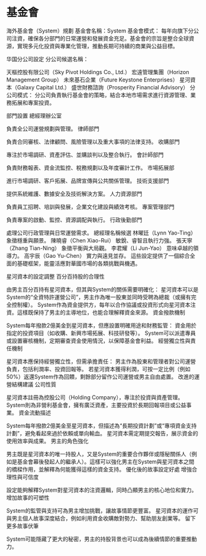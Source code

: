 # 基金會

海外基金會（System）規劃
基金會名稱：System
基金會模式：
每年向旗下分公司注資，確保各分部門的日常運營和發展資金充足。基金會的宗旨是整合全球資源，實現多元化投資與專業化管理，推動長期可持續的商業與公益目標。

华国分公司設定
分公司候選名稱：

天樞控股有限公司（Sky Pivot Holdings Co., Ltd.）
宏遠管理集團（Horizon Management Group）
未來基石企業（Future Keystone Enterprises）
星河資本（Galaxy Capital Ltd.）
盛世財務諮詢（Prosperity Financial Advisory）
分公司模式：
分公司負責執行基金會的策略，結合本地市場需求進行資源管理、業務拓展和專案投資。

部門設置
總經理辦公室

負責全公司運營規劃與管理。
律師部門

負責合同審核、法律顧問、風險管理以及重大事項的法律支持。
收購部門

專注於市場調研、資產評估、並購談判以及整合執行。
會計師部門

負責財務報表、資金流監控、稅務規劃以及年度審計工作。
市場拓展部

進行市場調研、客戶拓展、品牌宣傳與公共關係管理。
技術支援部門

提供系統維護、數據安全及技術解決方案。
人力資源部門

負責員工招聘、培訓與發展，企業文化建設與績效考核。
專案管理部門

負責專案的啟動、監控、資源調配與執行。
行政後勤部門

處理公司行政管理與日常運營需求。
總經理名稱候選
林曜廷（Lynn Yao-Ting）
象徵穩重與願景。
陳曉睿（Chen Xiao-Rui）
敏銳、睿智且執行力強。
張天寧（Zhang Tian-Ning）
象徵平衡與大局觀。
李君耀（Li Jun-Yao）
意味卓越的領導力。
高宇辰（Gao Yu-Chen）
實力與遠見並存。
這些設定提供了一個綜合全面的基礎框架，能靈活應對華國市場的各類挑戰與機遇。

星河資本的設定調整
百分百持股的合理性

由男主百分百持有星河資本，但其與System的關係需要明確化：
星河資本可以是System的“全資特許運營公司”，男主作為唯一股東並同時受聘為總裁（或擁有完全控制權）。
System作為資金提供方，每年以合作協議或投資形式向星河資本注資。這樣既保持了男主的主導地位，也能合理解釋資金來源。
資金撥款機制

System每年撥款2億美金到星河資本，但應設置明確用途和財務監管：
資金用於指定的投資項目（如收購、新興市場拓展、科技研發等）。
System可以派遣專員或設置審核機制，定期審查資金使用情況，以保障基金會利益。
經營獨立性與責任機制

星河資本應保持經營獨立性，但需承擔責任：
男主作為股東和管理者對公司運營負責，包括利潤率、投資回報等。
若星河資本獲得利潤，可按一定比例（例如50%）返還System作為回饋，剩餘部分留作公司運營或男主自由處置。
改進的運營結構建議
公司性質

星河資本註冊為控股公司（Holding Company），專注於投資與資產管理。
System則為非營利基金會，擁有廣泛資產，主要投資於長期回報項目或公益事業。
資金流動描述

System每年撥款2億美金至星河資本，但描述為“長期投資計劃”或“專項資金支持計劃”，避免看起來過於依賴或單向輸血。
星河資本需定期提交報告，展示資金的使用效率與成果。
男主的角色強化

男主既是星河資本的唯一持股人，又是System的重要合作夥伴或隱秘關係人（例如是基金會幕後發起人的繼承人）。這樣可以強化男主在System與星河資本之間的橋樑作用，並解釋為何能獲得這樣的資金支持。
優化後的故事設定好處
增強合理性與可信度

設定能夠解釋System對星河資本的注資邏輯，同時凸顯男主的核心地位和實力。
增加故事的可塑性

System的監管與支持可為男主增加挑戰，讓故事情節更豐富。
星河資本的運作可與男主個人故事深度結合，例如利用資金收購敵對勢力、幫助朋友創業等。
留下更多故事伏筆

System可能隱藏了更大的秘密，男主的持股背景也可以成為後續情節的重要推動力。